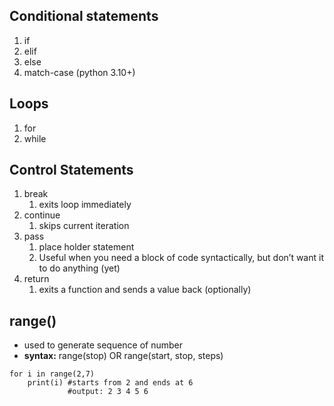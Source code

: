 ## Conditional statements

1. if
2. elif
3. else
4. match-case (python 3.10+)

## Loops

1. for
2. while

## Control Statements

1. break
   1. exits loop immediately
2. continue
   1. skips current iteration
3. pass
   1. place holder statement
   2. Useful when you need a block of code syntactically, but don’t want it to do anything (yet)
4. return
   1. exits a function and sends a value back (optionally)

## range()

- used to generate sequence of number
- **syntax:** range(stop) OR range(start, stop, steps)

```
for i in range(2,7)
	print(i) #starts from 2 and ends at 6
			 #output: 2 3 4 5 6
```
